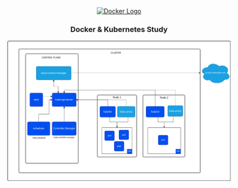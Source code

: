 <div align="center">
  <a href="https://www.udemy.com/course/docker-kubernetes-2022" target="blank">
    <img src="https://www.docker.com/wp-content/uploads/2023/05/symbol_blue-docker-logo.png.webp" width="100" alt="Docker Logo" />
  </a>
  <h3>Docker & Kubernetes Study</h3>
  <img src='./kubernetes-cluster-architecture.svg' alt='kube-architecture'>
</div>
